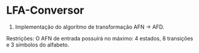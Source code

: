 # LFA-Conversor

1) Implementação do algoritmo de transformação AFN -> AFD.


Restrições:
O AFN de entrada possuirá no máximo: 4 estados, 8 transições e 3 símbolos do alfabeto.
